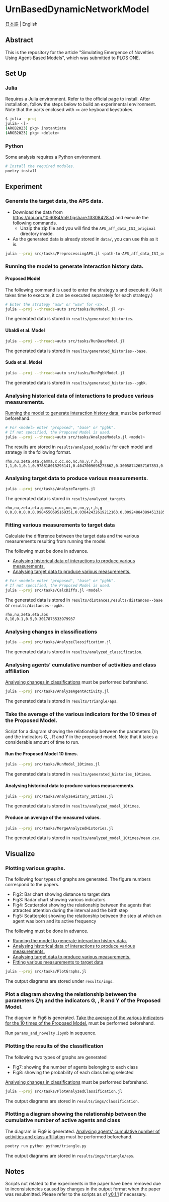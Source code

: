 # UrnBasedDynamicNetworkModel
[日本語](README.md) | English

## Abstract
This is the repository for the article "Simulating Emergence of Novelties Using Agent-Based Models", which was submitted to PLOS ONE.

## Set Up
### Julia
Requires a Julia environment. Refer to the official page to install.
After installation, follow the steps below to build an experimental environment.
Note that the parts enclosed with `<>` are keyboard keystrokes.

```sh
$ julia --proj
julia> <]>
(AROB2023) pkg> instantiate
(AROB2023) pkg> <delete>
```

### Python
Some analysis requires a Python environment.

```sh
# Install the required modules.
poetry install
```

## Experiment
### Generate the target data, the APS data.
- Download the data from https://doi.org/10.6084/m9.figshare.13308428.v1 and execute the following commands.
  - Unzip the zip file and you will find the `APS_aff_data_ISI_original` directory inside.
- As the generated data is already stored in `data/`, you can use this as it is.

```sh
julia --proj src/tasks/PreprocessingAPS.jl <path-to-APS_aff_data_ISI_original>
```

### Running the model to generate interaction history data.
#### Proposed Model
The following command is used to enter the strategy s and execute it.
(As it takes time to execute, it can be executed separately for each strategy.)
```sh
# Enter the strategy "asw" or "wsw" for <s>.
julia --proj --threads=auto src/tasks/RunModel.jl <s>
```
The generated data is stored in `results/generated_histories`.

#### Ubaldi et al. Model
```sh
julia --proj --threads=auto src/tasks/RunBaseModel.jl
```
The generated data is stored in `results/generated_histories--base`.

#### Suda et al. Model
```sh
julia --proj --threads=auto src/tasks/RunPgbkModel.jl
```
The generated data is stored in `results/generated_histories--pgbk`.


### Analysing historical data of interactions to produce various measurements.
[Running the model to generate interaction history data.](#running-the-model-to-generate-interaction-history-data) must be performed beforehand.

```sh
# For <model> enter "proposed", "base" or "pgbk".
# If not specified, the Proposed Model is used.
julia --proj --threads=auto src/tasks/AnalyzeModels.jl <model>
```
The results are stored in `results/analyzed_models/` for each model and strategy in the following format.

```CSV
rho,nu,zeta,eta,gamma,c,oc,oo,nc,no,y,r,h,g
1,1,0.1,0.1,0.978818015295141,0.4047009698275862,0.30058742657167853,0.13123359580052493,0.20784901887264093,0.3603299587551556,0.5129046442573314,4.261350121900458,0.9715045696696164,0.45763423462530417
```

### Analysing target data to produce various measurements.

```sh
julia --proj src/tasks/AnalyzeTargets.jl
```
The generated data is stored in `results/analyzed_targets`.

```CSV
rho,nu,zeta,eta,gamma,c,oc,oo,nc,no,y,r,h,g
0,0,0.0,0.0,0.9984550695169351,0.03842432619212163,0.009248843894513185,0.14085739282589677,0.019997500312460944,0.8298962629671292,0.7471551524820348,0.05822546891664884,0.989713855195076,0.21895938205559523
```

### Fitting various measurements to target data
Calculate the difference between the target data and the various measurements resulting from running the model.

The following must be done in advance.
- [Analysing historical data of interactions to produce various measurements.](#analysing-historical-data-of-interactions-to-produce-various-measurements)
- [Analysing target data to produce various measurements.](#analysing-target-data-to-produce-various-measurements)

```sh
# For <model> enter "proposed", "base" or "pgbk".
# If not specified, the Proposed Model is used.
julia --proj src/tasks/CalcDiffs.jl <model>
```

The generated data is stored in `results/distances`,`results/distances--base` or `results/distances--pgbk`.

```CSV
rho,nu,zeta,eta,aps
8,10,0.1,0.5,0.3017873533979937
```


### Analysing changes in classifications
```sh
julia --proj src/tasks/AnalyzeClassification.jl
```

The generated data is stored in `results/analyzed_classification`.


### Analysing agents' cumulative number of activities and class affiliation
[Analysing changes in classifications](#analysing-changes-in-classifications) must be performed beforehand.
```sh
julia --proj src/tasks/AnalyzeAgentActivity.jl
```

The generated data is stored in `results/triangle/aps`.


### Take the average of the various indicators for the 10 times of the Proposed Model.
Script for a diagram showing the relationship between the parameters ζ/η and the indicators G, <h>, R and Y in the proposed model.
Note that it takes a considerable amount of time to run.

#### Run the Proposed Model 10 times.
```sh
julia --proj src/tasks/RunModel_10times.jl
```
The generated data is stored in `results/generated_histories_10times`.

#### Analysing historical data to produce various measurements.
```sh
julia --proj src/tasks/AnalyzeHistory_10times.jl
```
The generated data is stored in `results/analyzed_model_10times`.

#### Produce an average of the measured values.
```sh
julia --proj src/tasks/MergeAnalyzedHistories.jl
```
The generated data is stored in `results/analyzed_model_10times/mean.csv`.


## Visualize
### Plotting various graphs.
The following four types of graphs are generated. The figure numbers correspond to the papers.
- Fig2: Bar chart showing distance to target data
- Fig3: Radar chart showing various indicators
- Fig4: Scatterplot showing the relationship between the agents that attracted attention during the interval and the birth step
- Fig5: Scatterplot showing the relationship between the step at which an agent was born and its active frequency

The following must be done in advance.
- [Running the model to generate interaction history data.](#running-the-model-to-generate-interaction-history-data)
- [Analysing historical data of interactions to produce various measurements.](#analysing-historical-data-of-interactions-to-produce-various-measurements)
- [Analysing target data to produce various measurements.](#analysing-target-data-to-produce-various-measurements)
- [Fitting various measurements to target data](#fitting-various-measurements-to-target-data)

```sh
julia --proj src/tasks/PlotGraphs.jl
```
The output diagrams are stored under `results/imgs`.


### Plot a diagram showing the relationship between the parameters ζ/η and the indicators G, <h>, R and Y of the Proposed Model.
The diagram in Fig6 is generated.
[Take the average of the various indicators for the 10 times of the Proposed Model.](#take-the-average-of-the-various-indicators-for-the-10-times-of-the-proposed-model) must be performed beforehand.

Run `params_and_novelty.ipynb` in sequence.


### Plotting the results of the classification
The following two types of graphs are generated
- Fig7: showing the number of agents belonging to each class
- Fig8: showing the probability of each class being selected

[Analysing changes in classifications](#analysing-changes-in-classifications) must be performed beforehand.
```sh
julia --proj src/tasks/PlotAnalyzedClassification.jl
```
The output diagrams are stored in `results/imgs/classification`.


### Plotting a diagram showing the relationship between the cumulative number of active agents and class
The diagram in Fig9 is generated.
[Analysing agents' cumulative number of activities and class affiliation](#analysing-agents-cumulative-number-of-activities-and-class-affiliation) must be performed beforehand.
```sh
poetry run python python/triangle.py
```
The output diagrams are stored in `results/imgs/triangle/aps`.


## Notes
Scripts not related to the experiments in the paper have been removed due to inconsistencies caused by changes in the output format when the paper was resubmitted.
Please refer to the scripts as of [v0.1.1](https://github.com/tsukuba-websci/UrnBasedDynamicNetworkModel/releases/tag/v0.1.1) if necessary.
